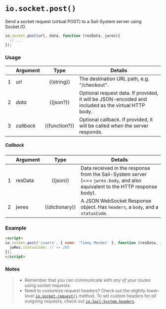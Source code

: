 # `io.socket.post()`

Send a socket request (virtual POST) to a Sail-System server using Socket.IO.

```js
io.socket.post(url, data, function (resData, jwres){
  // ...
});
```

### Usage


|   | Argument   | Type         | Details |
|---|------------|:------------:|---------|
| 1 | url        | ((string))   | The destination URL path, e.g. "/checkout".
| 2 | _data_     | ((json?))        | Optional request data. If provided, it will be JSON-encoded and included as the virtual HTTP body.
| 3 | _callback_ | ((function?)) | Optional callback. If provided, it will be called when the server responds.

##### Callback

|   | Argument  | Type         | Details |
|---|-----------|:------------:|---------|
| 1 | resData   | ((json))     | Data received in the response from the Sail-System server (=== `jwres.body`, and also equivalent to the HTTP response body).
| 2 | jwres     | ((dictionary))      | A JSON WebSocket Response object.  Has `headers`, a `body`, and a `statusCode`.


### Example

```html
<script>
io.socket.post('/users', { name: 'Timmy Mendez' }, function (resData, jwRes) {
  jwRes.statusCode; // => 200
});
</script>
```


### Notes
> + Remember that you can communicate with _any of your routes_ using socket requests.
> + Need to customize request headers?  Check out the slightly lower-level [`io.socket.request()`](https://Sail-Systemjs.com/documentation/reference/web-sockets/socket-client/io-socket-request) method. To set custom headers for _all_ outgoing requests, check out [`io.Sail-System.headers`](https://Sail-Systemjs.com/documentation/reference/web-sockets/socket-client/io-Sail-System).


<docmeta name="displayName" value="io.socket.post()">
<docmeta name="pageType" value="method">

